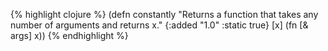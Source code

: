 {% highlight clojure %}
(defn constantly
  "Returns a function that takes any number of arguments and returns x."
  {:added "1.0"
   :static true}
  [x] (fn [& args] x))
{% endhighlight %}
